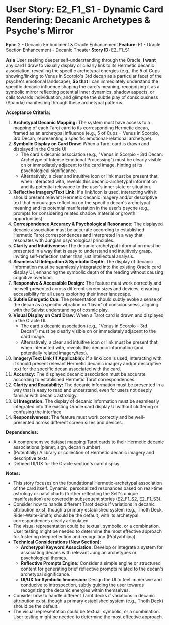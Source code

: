 # User Story: E2_F1_S1 - Dynamic Card Rendering: Decanic Archetypes & Psyche's Mirror

**Epic:** 2 - Decanic Embodiment & Oracle Enhancement
**Feature:** F1 - Oracle Section Enhancement - Decanic Theater
**Story ID:** E2_F1_S1

**As a** User seeking deeper self-understanding through the Oracle,
**I want** any card I draw to visually display or clearly link to its Hermetic decanic association, revealing the specific archetypal energies (e.g., the 5 of Cups showing/linking to Venus in Scorpio's 3rd decan as a particular facet of the psyche's emotional landscape),
**So that** I can immediately understand the specific decanic influence shaping the card's meaning, recognizing it as a symbolic mirror reflecting potential inner dynamics, shadow aspects, or calls towards individuation, and glimpse the subtle play of consciousness (Spanda) manifesting through these archetypal patterns.

**Acceptance Criteria:**

1.  **Archetypal Decanic Mapping:** The system must have access to a mapping of each Tarot card to its corresponding Hermetic decan, framed as an archetypal influence (e.g., 5 of Cups = Venus in Scorpio, 3rd Decan, representing a specific emotional-relational archetype).
2.  **Symbolic Display on Card Draw:** When a Tarot card is drawn and displayed in the Oracle UI:
    *   The card's decanic association (e.g., "Venus in Scorpio - 3rd Decan: Archetype of Intense Emotional Processing") must be clearly visible on or immediately adjacent to the card image, hinting at its psychological significance.
    *   Alternatively, a clear and intuitive icon or link must be present that, when interacted with, reveals this decanic-archetypal information and its potential relevance to the user's inner state or situation.
3.  **Reflective Imagery/Text Link:** If a link/icon is used, interacting with it should present relevant Hermetic decanic imagery and/or descriptive text that encourages reflection on the specific decan's archetypal meaning and its potential manifestation in the user's psyche (e.g., prompts for considering related shadow material or growth opportunities).
4.  **Correspondence Accuracy & Psychological Resonance:** The displayed decanic association must be accurate according to established Hermetic Tarot correspondences and interpreted in a way that resonates with Jungian psychological principles.
5.  **Clarity and Intuitiveness:** The decanic-archetypal information must be presented in a way that is easy to understand and intuitively grasp, inviting self-reflection rather than just intellectual analysis.
6.  **Seamless UI Integration & Symbolic Depth:** The display of decanic information must be seamlessly integrated into the existing Oracle card display UI, enhancing the symbolic depth of the reading without causing cognitive overload.
7.  **Responsive & Accessible Design:** The feature must work correctly and be well-presented across different screen sizes and devices, ensuring accessibility for all users exploring their inner landscape.
8.  **Subtle Energetic Cue:** The presentation should subtly evoke a sense of the decan as a specific vibration or 'flavor' of consciousness, aligning with the Saivist understanding of cosmic play.
2.  **Visual Display on Card Draw:** When a Tarot card is drawn and displayed in the Oracle UI:
    *   The card's decanic association (e.g., "Venus in Scorpio - 3rd Decan") must be clearly visible on or immediately adjacent to the card image.
    *   Alternatively, a clear and intuitive icon or link must be present that, when interacted with, reveals this decanic information (and potentially related imagery/text).
3.  **Imagery/Text Link (If Applicable):** If a link/icon is used, interacting with it should present relevant Hermetic decanic imagery and/or descriptive text for the specific decan associated with the card.
4.  **Accuracy:** The displayed decanic association must be accurate according to established Hermetic Tarot correspondences.
5.  **Clarity and Readability:** The decanic information must be presented in a way that is easy to read and understand, even for users not deeply familiar with decanic astrology.
6.  **UI Integration:** The display of decanic information must be seamlessly integrated into the existing Oracle card display UI without cluttering or confusing the interface.
7.  **Responsiveness:** The feature must work correctly and be well-presented across different screen sizes and devices.

**Dependencies:**

*   A comprehensive dataset mapping Tarot cards to their Hermetic decanic associations (planet, sign, decan number).
*   (Potentially) A library or collection of Hermetic decanic imagery and descriptive texts.
*   Defined UI/UX for the Oracle section's card display.

**Notes:**

*   This story focuses on the foundational Hermetic-archetypal association of the card itself. Dynamic, personalized resonances based on real-time astrology or natal charts (further reflecting the Self's unique manifestation) are covered in subsequent stories (E2_F1_S2, E2_F1_S3).
*   Consider how to handle different Tarot decks if variations in decanic attribution exist, though a primary established system (e.g., Thoth Deck, Rider-Waite-Smith) should be the default, with its archetypal correspondences clearly articulated.
*   The visual representation could be textual, symbolic, or a combination. User testing might be needed to determine the most effective approach for fostering deep reflection and recognition (Pratyabhijna).
*   **Technical Considerations (New Section):**
    *   **Archetypal Keyword Association:** Develop or integrate a system for associating decans with relevant Jungian archetypes or psychological themes.
    *   **Reflective Prompts Engine:** Consider a simple engine or structured content for generating brief reflective prompts related to the decan's archetypal significance.
    *   **UI/UX for Symbolic Immersion:** Design the UI to feel immersive and conducive to introspection, subtly guiding the user towards recognizing the decanic energies within themselves.
*   Consider how to handle different Tarot decks if variations in decanic attribution exist, though a primary established system (e.g., Thoth Deck) should be the default.
*   The visual representation could be textual, symbolic, or a combination. User testing might be needed to determine the most effective approach.